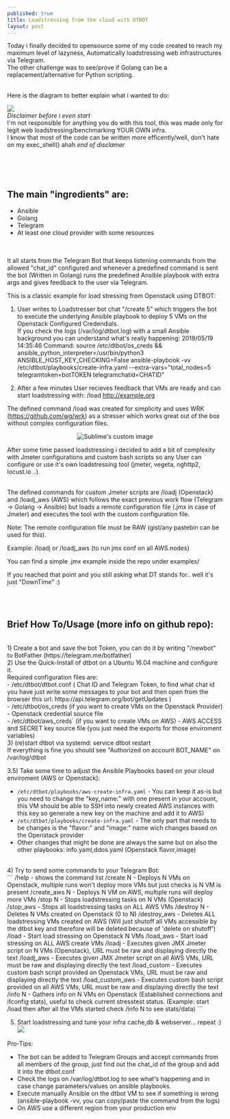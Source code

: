 ```yaml
---
published: true
title: Loadstressing from the cloud with DTBOT
layout: post
---
```



Today i finally decided to opensource some of my code created to reach my maximum level of lazyness, Automatically loadstressing web infrastructures via Telegram. <br>
The other challenge was to see/prove if Golang can be a replacement/alternative for Python scripting.<br><br>


Here is the diagram to better explain what i wanted to do:

![](https://raw.githubusercontent.com/fnzv/fnzv.github.io/master/imgs/dtbot-diagram.png)
<br>
*Disclaimer before i even start* <br>
I'm not responsible for anything you do with this tool, this was made only for legit web loadstressing/benchmarking YOUR OWN infra. <br>
I know that most of the code can be written more efficently/well, don't hate on my exec_shell() ahah
*end of disclamer* <br>

<br><br><br> 
## The main "ingredients" are:
- Ansible <br>
- Golang <br>
- Telegram <br>
- At least one cloud provider with some resources <br>
<br><br>



It all starts from the Telegram Bot that keeps listening commands from the allowed "chat_id" configured and whenever a predefined command is sent the bot (Written in Golang) runs the predefined Ansible playbook with extra args and gives feedback
to the user via Telegram. <br>

This is a classic example for load stressing from Openstack using DTBOT: <br>
1) User writes to Loadstresser bot chat "/create 5" which triggers the bot to execute the underlying Ansible playbook to deploy 5 VMs on the Openstack Configured Credendials. <br>
If you check the logs (/var/log/dtbot.log) with a small Ansible background you can understand what's really happening:
2018/05/19 14:35:46 Command: source /etc/dtbot/os_creds && ansible_python_interpreter=/usr/bin/python3 ANSIBLE_HOST_KEY_CHECKING=False ansible-playbook -vv /etc/dtbot/playbooks/create-infra.yaml --extra-vars="total_nodes=5 telegramtoken=botTOKEN telegramchatid=CHATID"


2) After a few minutes User recieves feedback that VMs are ready and can start loadstressing with: /load http://example.org <Num clients> <Num VMs involved> <Time in seconds>  <br>

The defined command /load was created for simplicity and uses WRK (https://github.com/wg/wrk) as a stresser which works great out of the box without complex configuration files. <br>

<p align="center">
  <img src="https://raw.githubusercontent.com/fnzv/fnzv.github.io/master/imgs/dtbot-telegram.jpg?raw=true" alt="Sublime's custom image"/>
</p>


After some time passed loadstressing i decided to add a bit of complexity with Jmeter configurations and custom bash scripts so any User can configure or use it's own loadstressing tool (jmeter, vegeta, nghttp2, locust.io ..). <br><br>


The defined commands for custom Jmeter scripts are /loadj (Openstack) and /loadj_aws (AWS) which follows the exact previous work flow (Telegram -> Golang -> Ansible) but loads a remote configuration file (.jmx in case of Jmeter) and executes the tool with the custom configuration file.  <br>

Note: The remote configuration file must be RAW (gist/any pastebin can be used for this). <br>

Example: /loadj <Remote Jmeter RAW configuration> <Number of Openstack nodes to use>  or /loadj_aws <Remote Jmeter RAW configuration> (to run jmx conf on all AWS nodes) <br>

You can find a simple .jmx example inside the repo under examples/ <br>

If you reached that point and you still asking what DT stands for.. well it's just "DownTime" :) <br>


<br><br>
## Brief How To/Usage (more info on github repo):
<br>
1) Create a bot and save the bot Token, you can do it by writing "/newbot" to BotFather (https://telegram.me/botfather)
<br>
2) Use the Quick-Install of dtbot on a Ubuntu 16.04 machine and configure it.<br>
   Required configuration files are: <br>
   - /etc/dtbot/dtbot.conf ( Chat ID and Telegram Token, to find what chat id you have just write some messages to your bot and then open from the browser this url: https://api.telegram.org/bot<token>/getUpdates ) <br>
   - /etc/dtbot/os_creds (if you want to create VMs on the Openstack Provider) - Openstack credential source file <br>
   - /etc/dtbot/aws_creds` (if you want to create VMs on AWS) - AWS ACCESS and SECRET key source file (you just need the exports for those enviroment variables) <br>
3) (re)start dtbot via systemd: service dtbot restart <br>
   If everything is fine you should see "Authorized on account BOT_NAME" on /var/log/dtbot <br>
   
3.5) Take some time to adjust the Ansible Playbooks based on your cloud enviroment (AWS or Openstack): <br>
 - ```/etc/dtbot/playbooks/aws-create-infra.yaml``` - You can keep it as-is but you need to change the "key_name:" with one present in your account, this VM should be able to SSH into newly created AWS instances with this key so generate a new key on the machine and add it to AWS)
 - ```/etc/dtbot/playbooks/create-infra.yaml``` - The only part that needs to be changes is the "flavor:" and "image:" name wich changes based on the Openstack provider
 - Other changes that might be done are always the same but on also the other playbooks: info.yaml,ddos.yaml (Openstack flavor,image)

<br>
4) Try to send some commands to your Telegram Bot: <br>
  ```
  /help - shows the command list
   /create N - Deploys N VMs on Openstack, multiple runs won't deploy more VMs but just checks is N VM is present
   /create_aws N - Deploys N VM on AWS, multiple runs will deploy more VMs
   /stop N - Stops loadstressing tasks on N VMs (Openstack)
   /stop_aws - Stops all loadstressing tasks on ALL AWS VMs 
   /destroy N - Deletes N VMs created on Openstack (0 to N)
   /destroy_aws - Deletes ALL loadstressing VMs created on AWS (Will just shutoff all VMs accessible by the dtbot key and therefore will be deleted because of 'delete on shutoff')
   /load <URL> <Num clients> <Num VMs involved> <Time in seconds> - Start load stressing on Openstack N VMs
   /load_aws <URL> <Num clients> <Time in seconds> - Start load stressing on ALL AWS create VMs
   /loadj <URL> <Num VMs involved> - Executes given JMX Jmeter script on N VMs (Openstack), URL must be raw and displaying directly the text
   /loadj_aws <URL> - Executes given JMX Jmeter script on all AWS VMs, URL must be raw and displaying directly the text
   /load_custom <URL> <Total nodes> - Executes custom bash script provided on Openstack VMs, URL must be raw and displaying directly the text
   /load_custom_aws <URL> - Executes custom bash script provided on all AWS VMs, URL must be raw and displaying directly the text
   /info N - Gathers info on N VMs on Openstack (Established connections and ifconfig stats), useful to check current stresstest status. (Example: start /load then after all the VMs started check /info N to see stats/data)
   ```
   
 5) Start loadstressing and tune your infra cache,db & webserver... repeat :)
    ![](https://raw.githubusercontent.com/fnzv/fnzv.github.io/master/imgs/dtbot-requests.png)

   
Pro-Tips:
- The bot can be added to Telegram Groups and accept commands from all members of the group, just find out the chat_id of the group and add it into the dtbot.conf
- Check the logs on /var/log/dtbot.log to see what's happening and in case change parameters/values on ansible playbooks.
- Execute manually Ansible on the dtbot VM to see if something is wrong (ansible-playbook -vv, you can copy/paste the command from the logs)
- On AWS use a different region from your production env
